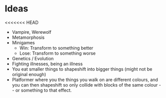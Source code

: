 # Ideas
<<<<<<< HEAD
- Vampire, Werewolf
- Metamorphosis
- Minigames
    - Win: Transform to something better
    - Lose: Transform to something worse
- Genetics / Evolution
- Fighting illnesses, being an illness
- You eat smaller things to shapeshift into bigger things (might not be original enough)
- Platformer where you the things you walk on are different colours,
and you can then shapeshift so only collide with blocks of the same colour --
or something to that effect.
